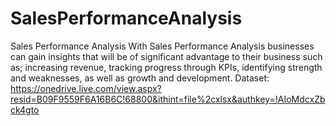 # SalesPerformanceAnalysis
Sales Performance Analysis 
With Sales Performance Analysis businesses can gain insights that will be of significant advantage to their business such as; increasing revenue, tracking progress through KPIs, identifying strength and weaknesses, as well as growth and development.
Dataset: https://onedrive.live.com/view.aspx?resid=B09F9559F6A16B6C!68800&ithint=file%2cxlsx&authkey=!AIoMdcxZbck4gto
